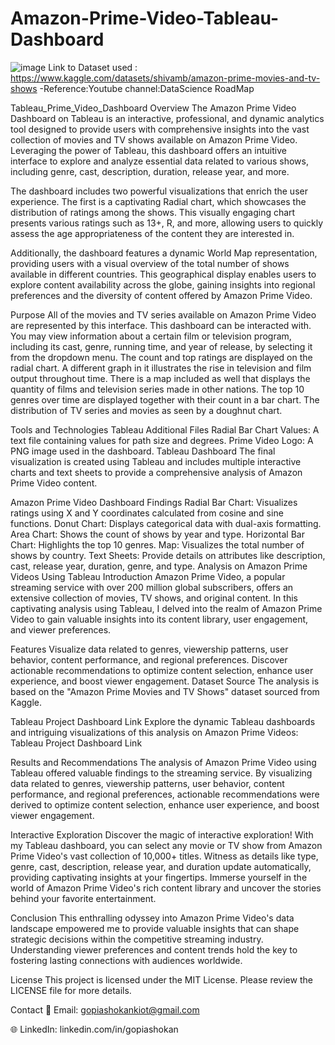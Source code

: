 # Amazon-Prime-Video-Tableau-Dashboard

![image](https://github.com/user-attachments/assets/b34a6e35-da5c-4bf1-a962-d1f86e4fc02d)
Link to Dataset used : https://www.kaggle.com/datasets/shivamb/amazon-prime-movies-and-tv-shows
-Reference:Youtube channel:DataScience RoadMap

Tableau_Prime_Video_Dashboard Overview
The Amazon Prime Video Dashboard on Tableau is an interactive, professional, and dynamic analytics tool designed to provide users with comprehensive insights into the vast collection of movies and TV shows available on Amazon Prime Video. Leveraging the power of Tableau, this dashboard offers an intuitive interface to explore and analyze essential data related to various shows, including genre, cast, description, duration, release year, and more.

The dashboard includes two powerful visualizations that enrich the user experience. The first is a captivating Radial chart, which showcases the distribution of ratings among the shows. This visually engaging chart presents various ratings such as 13+, R, and more, allowing users to quickly assess the age appropriateness of the content they are interested in.

Additionally, the dashboard features a dynamic World Map representation, providing users with a visual overview of the total number of shows available in different countries. This geographical display enables users to explore content availability across the globe, gaining insights into regional preferences and the diversity of content offered by Amazon Prime Video.


Purpose
All of the movies and TV series available on Amazon Prime Video are represented by this interface. This dashboard can be interacted with.
You may view information about a certain film or television program, including its cast, genre, running time, and year of release, by selecting it from the dropdown menu. The count and top ratings are displayed on the radial chart. A different graph in it illustrates the rise in television and film output throughout time. There is a map included as well that displays the quantity of films and television series made in other nations. The top 10 genres over time are displayed together with their count in a bar chart. The distribution of TV series and movies as seen by a doughnut chart.


Tools and Technologies
Tableau
Additional Files
Radial Bar Chart Values: A text file containing values for path size and degrees.
Prime Video Logo: A PNG image used in the dashboard.
Tableau Dashboard
The final visualization is created using Tableau and includes multiple interactive charts and text sheets to provide a comprehensive analysis of Amazon Prime Video content.

Amazon Prime Video Dashboard
Findings
Radial Bar Chart: Visualizes ratings using X and Y coordinates calculated from cosine and sine functions.
Donut Chart: Displays categorical data with dual-axis formatting.
Area Chart: Shows the count of shows by year and type.
Horizontal Bar Chart: Highlights the top 10 genres.
Map: Visualizes the total number of shows by country.
Text Sheets: Provide details on attributes like description, cast, release year, duration, genre, and type.
Analysis on Amazon Prime Videos Using Tableau
Introduction
Amazon Prime Video, a popular streaming service with over 200 million global subscribers, offers an extensive collection of movies, TV shows, and original content. In this captivating analysis using Tableau, I delved into the realm of Amazon Prime Video to gain valuable insights into its content library, user engagement, and viewer preferences.

Features
Visualize data related to genres, viewership patterns, user behavior, content performance, and regional preferences.
Discover actionable recommendations to optimize content selection, enhance user experience, and boost viewer engagement.
Dataset Source
The analysis is based on the "Amazon Prime Movies and TV Shows" dataset sourced from Kaggle.

Tableau Project Dashboard Link
Explore the dynamic Tableau dashboards and intriguing visualizations of this analysis on Amazon Prime Videos: Tableau Project Dashboard Link

Results and Recommendations
The analysis of Amazon Prime Video using Tableau offered valuable findings to the streaming service. By visualizing data related to genres, viewership patterns, user behavior, content performance, and regional preferences, actionable recommendations were derived to optimize content selection, enhance user experience, and boost viewer engagement.

Interactive Exploration
Discover the magic of interactive exploration! With my Tableau dashboard, you can select any movie or TV show from Amazon Prime Video's vast collection of 10,000+ titles. Witness as details like type, genre, cast, description, release year, and duration update automatically, providing captivating insights at your fingertips. Immerse yourself in the world of Amazon Prime Video's rich content library and uncover the stories behind your favorite entertainment.

Conclusion
This enthralling odyssey into Amazon Prime Video's data landscape empowered me to provide valuable insights that can shape strategic decisions within the competitive streaming industry. Understanding viewer preferences and content trends hold the key to fostering lasting connections with audiences worldwide.

License
This project is licensed under the MIT License. Please review the LICENSE file for more details.

Contact
📧 Email: gopiashokankiot@gmail.com

🌐 LinkedIn: linkedin.com/in/gopiashokan

